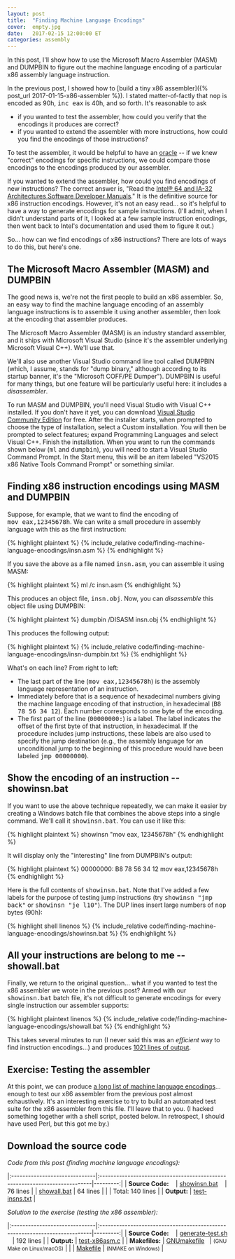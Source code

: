 ```yaml
---
layout: post
title:  "Finding Machine Language Encodings"
cover:  empty.jpg
date:   2017-02-15 12:00:00 ET
categories: assembly
---
```


In this post, I'll show how to use the Microsoft Macro Assembler (MASM) and DUMPBIN to figure out the machine language encoding of a particular x86 assembly language instruction.

In the previous post, I showed how to [build a tiny x86 assembler]({% post_url 2017-01-15-x86-assembler %}).  I stated matter-of-factly that <tt>nop</tt> is encoded as 90h, <tt>inc&nbsp;eax</tt> is 40h, and so forth.  It's reasonable to ask

* if you wanted to test the assembler, how could you verify that the encodings it produces are correct?
* if you wanted to extend the assembler with more instructions, how could you find the encodings of those instructions?

To test the assembler, it would be helpful to have an [oracle](https://en.wikipedia.org/wiki/Oracle_(software_testing)) -- if we knew "correct" encodings for specific instructions, we could compare those encodings to the encodings produced by our assembler.

If you wanted to extend the assembler, how could you find encodings of new instructions?  The correct answer is, "Read the [Intel&reg; 64 and IA-32 Architectures Software Developer Manuals](https://software.intel.com/en-us/articles/intel-sdm)."  It is the definitive source for x86 instruction encodings.  However, it's not an easy read... so it's helpful to have a way to generate encodings for sample instructions.  (I'll admit, when I didn't understand parts of it, I looked at a few sample instruction encodings, then went back to Intel's documentation and used them to figure it out.)

So... how can we find encodings of x86 instructions?  There are lots of ways to do this, but here's one.

## The Microsoft Macro Assembler (MASM) and DUMPBIN

The good news is, we're not the first people to build an x86 assembler.  So, an easy way to find the machine language encoding of an assembly language instructions is to assemble it using another assembler, then look at the encoding that assembler produces.

The Microsoft Macro Assembler (MASM) is an industry standard assembler, and it ships with Microsoft Visual Studio (since it's the assembler underlying Microsoft Visual&nbsp;C++).  We'll use that.

We'll also use another Visual Studio command line tool called DUMPBIN (which, I assume, stands for "dump binary," although according to its startup banner, it's the "Microsoft COFF/PE Dumper").  DUMPBIN is useful for many things, but one feature will be particularly useful here: it includes a <i>disassembler</i>.

To run MASM and DUMPBIN, you'll need Visual Studio with Visual&nbsp;C++ installed.  If you don't have it yet, you can download [Visual Studio Community Edition](https://www.visualstudio.com/downloads/) for free.  After the installer starts, when prompted to choose the type of installation, select a Custom installation.  You will then be prompted to select features; expand Programming Languages and select Visual&nbsp;C++.  Finish the installation.  When you want to run the commands shown below (<tt>ml</tt> and <tt>dumpbin</tt>), you will need to start a Visual Studio Command Prompt.  In the Start menu, this will be an item labeled "VS2015 x86 Native Tools Command Prompt" or something similar.

## Finding x86 instruction encodings using MASM and DUMPBIN

Suppose, for example, that we want to find the encoding of <tt>mov&nbsp;eax,12345678h</tt>.  We can write a small procedure in assembly language with this as the first instruction:

{% highlight plaintext %}
{% include_relative code/finding-machine-language-encodings/insn.asm %}
{% endhighlight %}

If you save the above as a file named <tt>insn.asm</tt>, you can assemble it using MASM:
 
{% highlight plaintext %}
ml /c insn.asm
{% endhighlight %}

This produces an object file, <tt>insn.obj</tt>.  Now, you can <i>disassemble</i> this object file using DUMPBIN:

{% highlight plaintext %}
dumpbin /DISASM insn.obj
{% endhighlight %}

This produces the following output:

{% highlight plaintext %}
{% include_relative code/finding-machine-language-encodings/insn-dumpbin.txt %}
{% endhighlight %}

What's on each line?  From right to left:

* The last part of the line (<tt>mov eax,12345678h</tt>) is the assembly language representation of an instruction.
* Immediately before that is a sequence of hexadecimal numbers giving the machine language encoding of that instruction, in hexadecimal (<tt>B8 78 56 34 12</tt>).  Each number corresponds to one byte of the encoding.
* The first part of the line (<tt>00000000:</tt>) is a label.  The label indicates the offset of the first byte of that instruction, in hexadecimal.  If the procedure includes jump instructions, these labels are also used to specify the jump destination (e.g., the assembly language for an unconditional jump to the beginning of this procedure would have been labeled <tt>jmp 00000000</tt>).

## Show the encoding of an instruction -- showinsn.bat

If you want to use the above technique repeatedly, we can make it easier by creating a Windows batch file that combines the above steps into a single command.  We'll call it <tt>showinsn.bat</tt>.  You can use it like this:

{% highlight plaintext %}
showinsn "mov eax, 12345678h"
{% endhighlight %}

It will display only the "interesting" line from DUMPBIN's output:

{% highlight plaintext %}
  00000000: B8 78 56 34 12     mov         eax,12345678h
{% endhighlight %}

Here is the full contents of <tt>showinsn.bat</tt>.  Note that I've added a few labels for the purpose of testing jump instructions (try <tt>showinsn "jmp back"</tt> or <tt>showinsn "je l10"</tt>).  The DUP lines insert large numbers of <tt>nop</tt> bytes (90h):

{% highlight shell linenos %}
{% include_relative code/finding-machine-language-encodings/showinsn.bat %}
{% endhighlight %}

## All your instructions are belong to me -- showall.bat

Finally, we return to the original question... what if you wanted to test the x86 assembler we wrote in the previous post?  Armed with our <tt>showinsn.bat</tt> batch file, it's not difficult to generate encodings for every single instruction our assembler supports:

{% highlight plaintext linenos %}
{% include_relative code/finding-machine-language-encodings/showall.bat %}
{% endhighlight %}

This takes several minutes to run (I never said this was an <i>efficient</i> way to find instruction encodings...) and produces <a href="{{site.baseurl}}/_posts/code/finding-machine-language-encodings/test-insns.txt">1021 lines of output</a>.

## Exercise: Testing the assembler

At this point, we can produce <a href="{{site.baseurl}}/_posts/code/finding-machine-language-encodings/test-insns.txt">a long list of machine language encodings</a>... enough to test our x86 assembler from the previous post almost exhaustively.  It's an interesting exercise to try to build an automated test suite for the x86 assembler from this file.  I'll leave that to you.  (I hacked something together with a shell script, posted below.  In retrospect, I should have used Perl, but this got me by.)

## Download the source code

<i>Code from this post (finding machine language encodings):</i>

|:------------------------------|:---------------------------------------------------------------------------|---------:|
| **Source Code:** &nbsp;&nbsp; | <a href="{{site.baseurl}}/_posts/code/finding-machine-language-encodings/showinsn.bat">showinsn.bat</a> &nbsp;&nbsp; | 76 lines
|                               | <a href="{{site.baseurl}}/_posts/code/finding-machine-language-encodings/showall.bat">showall.bat</a> | 64 lines
|                               |                                                                            | Total: 140 lines |
| **Output:**                   | <a href="{{site.baseurl}}/_posts/code/finding-machine-language-encodings/test-insns.txt">test-insns.txt</a> |

<i>Solution to the exercise (testing the x86 assembler):</i>

|:------------------------------|:---------------------------------------------------------------------------|---------:|
| **Source Code:** &nbsp;&nbsp; | <a href="{{site.baseurl}}/_posts/code/x86-assembler-tests/generate-test.sh">generate-test.sh</a> &nbsp;&nbsp; | 192 lines |
| **Output:**                   | <a href="{{site.baseurl}}/_posts/code/x86-assembler-tests/test-x86asm.c">test-x86asm.c</a> |
| **Makefiles:**                | <a href="{{site.baseurl}}/_posts/code/x86-assembler-tests/GNUmakefile">GNUmakefile</a>&nbsp;&nbsp; | <small>(GNU Make on Linux/macOS)</small> |
|                               | <a href="{{site.baseurl}}/_posts/code/x86-assembler-tests/Makefile">Makefile</a> | <small>(NMAKE on Windows)</small> |
